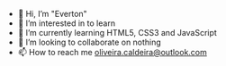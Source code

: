 - 👋 Hi, I’m "Everton"
- 👀 I’m interested in to learn
- 🌱 I’m currently learning HTML5, CSS3 and JavaScript
- 💞️ I’m looking to collaborate on nothing
- 📫 How to reach me oliveira.caldeira@outlook.com 

<!---
CadeOLink/CadeOLink is a ✨ special ✨ repository because its `README.md` (this file) appears on your GitHub profile.
You can click the Preview link to take a look at your changes.
--->

